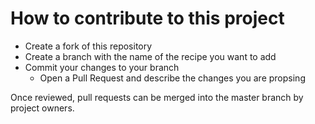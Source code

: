 # How to contribute to this project
- Create a fork of this repository
- Create a branch with the name of the recipe you want to add
- Commit your changes to your branch
  - Open a Pull Request and describe the changes you are propsing

Once reviewed, pull requests can be merged into the master branch by project owners.
